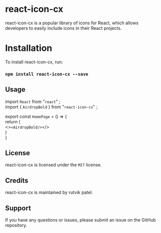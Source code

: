 # react-icon-cx

react-icon-cx is a popular library of icons for React, which allows developers to easily include icons in their React projects.

# Installation
To install react-icon-cx, run:

### `npm install react-icon-cx --save`

## Usage

import `React` from "`react`" ;\
import { `AirdropBold` } from "`react-icon-cx`" ; 

export const `HomePage` = () => {\
    return (\
    <>`<AirdropBold/>`</>\
    )\
    }

## License

react-icon-cx is licensed under the `MIT` license.

## Credits
react-icon-cx is maintained by rutvik patel.


## Support
If you have any questions or issues, please submit an issue on the GitHub repository.